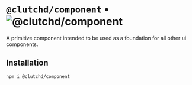 # `@clutchd/component` • ![@clutchd/component](https://img.shields.io/bundlejs/size/@clutchd/component)

A primitive component intended to be used as a foundation for all other ui components.

## Installation

```sh
npm i @clutchd/component
```

